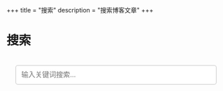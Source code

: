 +++
title = "搜索"
description = "搜索博客文章"
+++

# 搜索

<div class="search-container">
    <input type="text" id="search-input" placeholder="输入关键词搜索..." />
    <div id="search-results"></div>
</div>

<script type="text/javascript">
// 搜索功能实现
(function() {
    var searchInput = document.getElementById('search-input');
    var searchResults = document.getElementById('search-results');
    var searchIndex = null;
    var searchIndexData = null;

    // 加载搜索索引
    function loadSearchIndex() {
        var script = document.createElement('script');
        script.src = '/search_index.en.js';
        script.onload = function() {
            if (typeof elasticlunr !== 'undefined' && window.searchIndex) {
                searchIndex = elasticlunr(function() {
                    this.addField('title');
                    this.addField('description');
                    this.addField('content');
                    this.setRef('id');
                });
                
                searchIndexData = window.searchIndex;
                for (var i = 0; i < searchIndexData.length; i++) {
                    searchIndex.addDoc(searchIndexData[i]);
                }
            }
        };
        document.head.appendChild(script);
    }

    // 执行搜索
    function performSearch(query) {
        if (!searchIndex || !query.trim()) {
            searchResults.innerHTML = '';
            return;
        }

        var results = searchIndex.search(query, {
            fields: {
                title: {boost: 2},
                description: {boost: 1.5},
                content: {boost: 1}
            }
        });

        displayResults(results, query);
    }

    // 显示搜索结果
    function displayResults(results, query) {
        if (results.length === 0) {
            searchResults.innerHTML = '<p>未找到相关结果</p>';
            return;
        }

        var html = '<h3>搜索结果 (' + results.length + ')</h3>';
        html += '<ul class="search-results-list">';

        results.forEach(function(result) {
            var doc = searchIndexData[result.ref];
            html += '<li class="search-result-item">';
            html += '<h4><a href="' + doc.permalink + '">' + doc.title + '</a></h4>';
            if (doc.description) {
                html += '<p class="search-result-description">' + doc.description + '</p>';
            }
            if (doc.content) {
                var content = doc.content.substring(0, 150) + '...';
                html += '<p class="search-result-content">' + content + '</p>';
            }
            html += '</li>';
        });

        html += '</ul>';
        searchResults.innerHTML = html;
    }

    // 事件监听
    searchInput.addEventListener('input', function() {
        var query = this.value;
        performSearch(query);
    });

    // 加载elasticlunr库
    var elasticlunrScript = document.createElement('script');
    elasticlunrScript.src = '/elasticlunr.min.js';
    elasticlunrScript.onload = loadSearchIndex;
    document.head.appendChild(elasticlunrScript);
})();
</script>

<style>
.search-container {
    max-width: 800px;
    margin: 0 auto;
    padding: 20px;
}

#search-input {
    width: 100%;
    padding: 12px;
    font-size: 16px;
    border: 2px solid #ddd;
    border-radius: 6px;
    margin-bottom: 20px;
}

#search-input:focus {
    outline: none;
    border-color: #007acc;
}

.search-results-list {
    list-style: none;
    padding: 0;
}

.search-result-item {
    margin-bottom: 20px;
    padding: 15px;
    border: 1px solid #eee;
    border-radius: 6px;
    background-color: #fafafa;
}

.search-result-item h4 {
    margin: 0 0 10px 0;
}

.search-result-item h4 a {
    color: #007acc;
    text-decoration: none;
}

.search-result-item h4 a:hover {
    text-decoration: underline;
}

.search-result-description {
    color: #666;
    margin: 5px 0;
}

.search-result-content {
    color: #888;
    font-size: 14px;
    margin: 5px 0;
}
</style> 